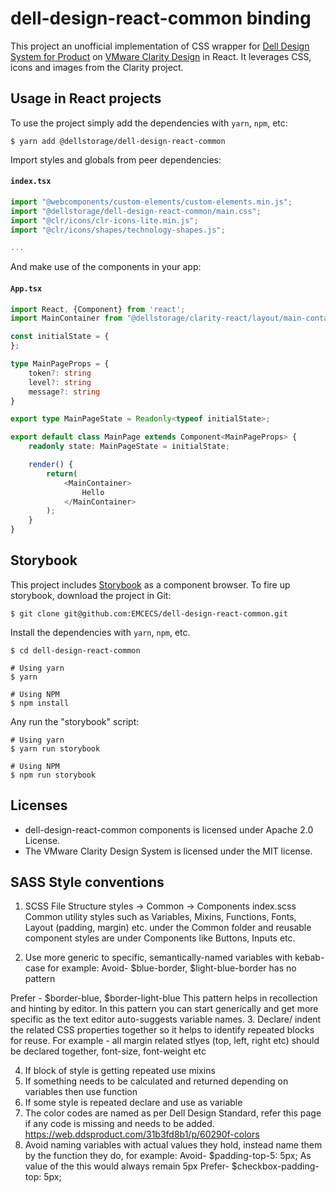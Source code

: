 # dell-design-react-common binding

This project an unofficial implementation of CSS wrapper for [Dell Design System for Product](https://web.ddsproduct.com/31b3fd8b1/p/07e33c-) on [VMware Clarity Design](https://clarity.design) in React. It leverages CSS, icons and images from the Clarity project. 

## Usage in React projects

To use the project simply add the dependencies with `yarn`, `npm`, etc:
```shell
$ yarn add @dellstorage/dell-design-react-common
```

Import styles and globals from peer dependencies:

#### `index.tsx`
```typescript
import "@webcomponents/custom-elements/custom-elements.min.js";
import "@dellstorage/dell-design-react-common/main.css";
import "@clr/icons/clr-icons-lite.min.js";
import "@clr/icons/shapes/technology-shapes.js";

...
```

And make use of the components in your app:
#### `App.tsx`
```typescript jsx
import React, {Component} from 'react';
import MainContainer from "@dellstorage/clarity-react/layout/main-container/MainContainer";

const initialState = {
};

type MainPageProps = {
    token?: string
    level?: string
    message?: string
}

export type MainPageState = Readonly<typeof initialState>;

export default class MainPage extends Component<MainPageProps> {
    readonly state: MainPageState = initialState;

    render() {
        return(
            <MainContainer>
                Hello
            </MainContainer>
        );
    }
}
```

## Storybook

This project includes [Storybook](https://storybook.js.org/) as a component browser. To fire up storybook, download the project in Git:
```shell
$ git clone git@github.com:EMCECS/dell-design-react-common.git
```

Install the dependencies with `yarn`, `npm`, etc.
```sbtshell
$ cd dell-design-react-common

# Using yarn
$ yarn

# Using NPM
$ npm install
```

Any run the "storybook" script:
```shell
# Using yarn
$ yarn run storybook

# Using NPM
$ npm run storybook
```

## Licenses
* dell-design-react-common components is licensed under Apache 2.0 License.
* The VMware Clarity Design System is licensed under the MIT license.

## SASS Style conventions
1. SCSS File Structure
styles
 -> Common
 -> Components
 index.scss
Common utility styles such as Variables, Mixins, Functions, Fonts, Layout (padding, margin) etc. under the Common folder and reusable component styles are under Components like Buttons, Inputs etc.

2. Use more generic to specific, semantically-named variables with kebab-case for example:
Avoid- $blue-border, $light-blue-border has no pattern

Prefer - $border-blue, $border-light-blue 
This pattern helps in recollection and hinting by editor.
In this pattern you can start generically and get more specific as the text editor auto-suggests variable names.
3. Declare/ indent the related CSS properties together so it helps to identify repeated blocks for reuse.
For example - all margin related stlyes (top, left, right etc) should be declared together, font-size, font-weight etc 

4. If block of style is getting repeated use mixins
5. If something needs to be calculated and returned depending on variables then use function
6. If some style is repeated declare and use as variable
7. The color codes are named as per Dell Design Standard, refer this page if any code is missing and needs to be added. https://web.ddsproduct.com/31b3fd8b1/p/60290f-colors
8. Avoid naming variables with actual values they hold, instead name them by the function they do, for example:
Avoid- $padding-top-5: 5px;
As value of the this would always remain 5px
Prefer- $checkbox-padding-top: 5px; 

          

